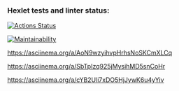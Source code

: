 ### Hexlet tests and linter status:
[![Actions Status](https://github.com/JulyNozuu/qa-auto-engineer-javascript-project-44/actions/workflows/hexlet-check.yml/badge.svg)](https://github.com/JulyNozuu/qa-auto-engineer-javascript-project-44/actions)

[![Maintainability](https://api.codeclimate.com/v1/badges/d6b423fc86b416cb70ca/maintainability)](https://codeclimate.com/github/JulyNozuu/qa-auto-engineer-javascript-project-44/maintainability)

https://asciinema.org/a/AoN9wzyihvpHrhsNoSKCmXLCq

https://asciinema.org/a/SbTpIzq925jMysihMD5snCoHr

https://asciinema.org/a/cYB2Uli7xDO5HjJywK6u4yYiv

